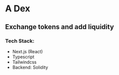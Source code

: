 # A Dex

## Exchange tokens and add liquidity

### Tech Stack:

- Next.js (React)
- Typescript
- Tailwindcss
- Backend: Solidity
